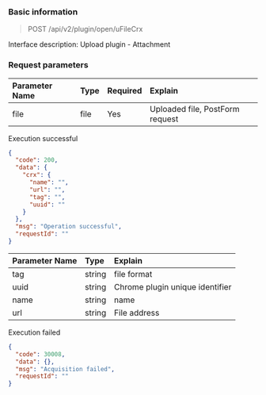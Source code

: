 ### Basic information

> POST /api/v2/plugin/open/uFileCrx

Interface description: Upload plugin - Attachment

### Request parameters

|Parameter Name|Type|Required|Explain|
|:----| :-- | :-- | :--- |
| file | file | Yes | Uploaded file, PostForm request |

Execution successful

```json
{
  "code": 200,
  "data": {
    "crx": {
      "name": "",
      "url": "",
      "tag": "",
      "uuid": ""
    }
  },
  "msg": "Operation successful",
  "requestId": ""
}
```

|Parameter Name|Type|Explain|
|:----| :-- | :-- |
|tag|string|file format|
|uuid|string|Chrome plugin unique identifier|
|name|string|name|
|url|string|File address|

Execution failed

```json
{
  "code": 30008,
  "data": {},
  "msg": "Acquisition failed",
  "requestId": ""
}
```


